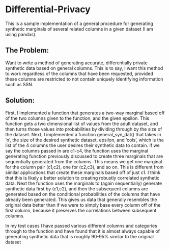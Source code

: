 # Differential-Privacy

This is a sample implementation of a general procedure for generating synthetic marginals of several related columns in  a given dataset (I am using pandas).

## The Problem:
Want to write a method of generating accurate, differentially private synthetic data based on general columns. This is to say, I want this method to work regardless of the columns that have been requested, provided these columns are restricted to not contain uniquely identifying information such as SSN.

## Solution:
First, I implemented a function that generates a two-way marginal based off of the two columns given to the function, and the given epsilon. This function gets a two dimensional list of values from the adult dataset, and then turns those values into probabilities by dividing through by the size of the dataset.
	Next, I implemented a function general_syn_dat() that takes in ‘n’, the size of the desired synthetic dataset, epsilon, and ‘cols’, which is the list of the 4 columns the user desires their synthetic data to contain. If we say the columns passed in are c1-c4, the function uses the marginal generating function previously discussed to create three marginals that are sequentially generated from the columns. This means we get one marginal for the column pair (c1,c2), one for (c2,c3), and so on. This is different from similar applications that create these marginals based off of just c1. I think that this is likely a better solution to creating robustly correlated synthetic data.
	Next the function uses the marginals to (again sequentially) generate synthetic data first by (c1,c2), and then the subsequent columns are generated based on the conditional probabilities of the columns that have already been generated. This gives us data that generally resembles the original data better than if we were to simply base every column off of the first column, because it preserves the correlations between subsequent columns.

In my test cases I have passed various different columns and categories through to the function and have found that it is almost always capable of generating synthetic data that is roughly 90-95% similar to the original dataset
